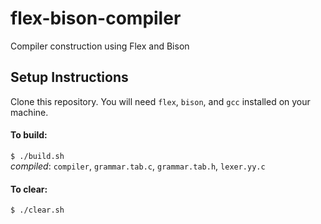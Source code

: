 # flex-bison-compiler
Compiler construction using Flex and Bison

## Setup Instructions
Clone this repository. You will need `flex`, `bison`, and `gcc` installed on your machine.

#### To build:
`$ ./build.sh`
<br>
*compiled*: `compiler`, `grammar.tab.c`, `grammar.tab.h`, `lexer.yy.c`

#### To clear:
`$ ./clear.sh`
